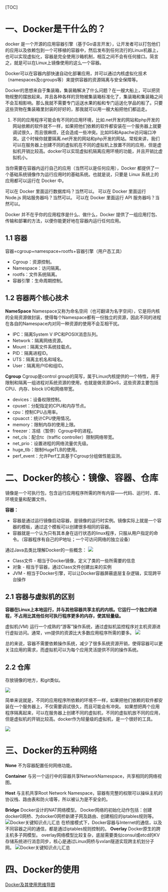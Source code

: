 [TOC]

# 一、Docker是干什么的？
docker 是一个开源的应用容器引擎（基于Go语言开发），让开发者可以打包他们的应用以及依赖包到一个可移植的容器中，然后发布到任何流行的Linux机器上，也可以实现虚拟化，容器是完全使用沙箱机制，相互之间不会有任何接口。简言之，就是可以在Linux上镜像使用的这么一个容器。

Docker可以在容器内部快速自动化部署应用，并可以通过内核虚拟化技术（namespaces及cgroups等）来提供容器的资源隔离与安全保障等。

Docker的思想来自于集装箱，集装箱解决了什么问题？在一艘大船上，可以把货物规整的摆放起来。并且各种各样的货物被集装箱标准化了，集装箱和集装箱之间不会互相影响。那么我就不需要专门运送水果的船和专门运送化学品的船了。只要这些货物在集装箱里封装的好好的，那我就可以用一艘大船把他们都运走。

1. 不同的应用程序可能会有不同的应用环境，比如.net开发的网站和php开发的网站依赖的软件就不一样，如果把他们依赖的软件都安装在一个服务器上就要调试很久，而且很麻烦，还会造成一些冲突。比如IIS和Apache访问端口冲突。这个时候你就要隔离.net开发的网站和php开发的网站。常规来讲，我们可以在服务器上创建不同的虚拟机在不同的虚拟机上放置不同的应用，但是虚拟机开销比较高。docker可以实现虚拟机隔离应用环境的功能，并且开销比虚拟机小。

当你需要在容器内运行自己的应用（当然可以是任何应用），Docker 都提供了一个基础系统镜像作为运行应用时的基础系统。也就是说，只要是 Linux 系统上的应用都可以运行在 Docker 中。

可以在 Docker 里面运行数据库吗？当然可以。
可以在 Docker 里面运行 Node.js 网站服务器吗？当然可以。
可以在 Docker 里面运行 API 服务器吗？当然可以。

Docker 并不在乎你的应用程序是什么、做什么，Docker 提供了一组应用打包、传输和部署的方法，以便你能更好地在容器内运行任何应用。



## 1.1 **容器**

容器=cgroup+namespace+rootfs+容器引擎（用户态工具）

- Cgroup：资源控制。
- Namespace：访问隔离。
- rootfs：文件系统隔离。
- 容器引擎：生命周期控制。



## 1.2 **容器两个核心技术**

**NameSpace**
Namespace又称为命名空间（也可翻译为名字空间），它是将内核的全局资源做封装，使得每个Namespace都有一份独立的资源，因此不同的进程在各自的Namespace内对同一种资源的使用不会互相干扰。

- IPC：隔离System V IPC和POSIX消息队列。
- Network：隔离网络资源。
- Mount：隔离文件系统挂载点。
- PID：隔离进程ID。
- UTS：隔离主机名和域名。
- User：隔离用户ID和组ID。



**Cgroup**
Cgroup是control group的简写，属于Linux内核提供的一个特性，用于限制和隔离一组进程对系统资源的使用，也就是做资源QoS，这些资源主要包括CPU、内存、block I/O和网络带宽。

- devices：设备权限控制。
- cpuset：分配指定的CPU和内存节点。
- cpu：控制CPU占用率。
- cpuacct：统计CPU使用情况。
- memory：限制内存的使用上限。
- freezer：冻结（暂停）Cgroup中的进程。
- net_cls：配合tc（traffic controller）限制网络带宽。
- net_prio：设置进程的网络流量优先级。
- huge_tlb：限制HugeTLB的使用。
- perf_event：允许Perf工具基于Cgroup分组做性能监测。




# 二、Docker的核心：镜像、容器、仓库
镜像是一个可执行包，包含运行应用程序所需的所有内容——代码、运行时、库、环境变量和配置文件。

**容器：**

- 容器是通过运行镜像启动容器，是镜像的运行时实例。镜像实际上就是一个容器的模板，通过这个模板可以创建很多相同的容器。
- 容器就是一个认为只有其本身在运行状态的linux程序，只服从用户指定的命令。（容器程序有自己的IP地址；一个可访问网络的独立设备）



通过Java去类比理解Docker的一些概念：
![](https://img-blog.csdnimg.cn/20200128042708714.png?x-oss-process=image/watermark,type_ZmFuZ3poZW5naGVpdGk,shadow_10,text_aHR0cHM6Ly9ibG9nLmNzZG4ubmV0L0V2YW5fTGV1bmc=,size_16,color_FFFFFF,t_70)

- Class文件 - 相当于Docker镜像，定义了类的一些所需要的信息
- 对象 - 相当于容器，通过Class文件创建出来的实例
- JVM - 相当于Docker引擎，可以让Docker容器屏蔽底层复杂逻辑，实现跨平台操作

## 2.1 容器与虚拟机的区别
**容器在Linux上本地运行，并与其他容器共享主机的内核。它运行一个独立的进程，不占用比其他任何可执行程序更多的内存，使其轻量级。**

虚拟机(VM) 运行一个成熟的“游客”操作系统，通过虚拟机监控程序对主机资源进行虚拟访问。通常，vm提供的资源比大多数应用程序所需的要多。
![](https://img-blog.csdnimg.cn/20200128042721539.png?x-oss-process=image/watermark,type_ZmFuZ3poZW5naGVpdGk,shadow_10,text_aHR0cHM6Ly9ibG9nLmNzZG4ubmV0L0V2YW5fTGV1bmc=,size_16,color_FFFFFF,t_70)

总的来说，容器不需要依赖操作系统，减少了很多系统资源开销，使得容器可以更关注应用的需求，而虚拟机可以为每个应用灵活提供不同的操作系统。

## 2.2 仓库
存放镜像的地方，和git类似。

![](https://img-blog.csdnimg.cn/20190131193142244.png)

简单来说就是，不同的应用程序所依赖的环境不一样，如果把他们依赖的软件都安装在一个服务器上，不仅需要调试很久，而且可能会有冲突。
如果想把两个应用程序隔离起来，可以在服务器上创建不同的虚拟机，不同的虚拟机放不同的应用，但是虚拟机的开销比较高。docker作为轻量级的虚拟机，是一个很好的工具。

![](https://img-blog.csdnimg.cn/20190131155147837.png?x-oss-process=image/watermark,type_ZmFuZ3poZW5naGVpdGk,shadow_10,text_aHR0cHM6Ly9ibG9nLmNzZG4ubmV0L3FzYmJs,size_16,color_FFFFFF,t_70)

# 三、Docker的五种网络

**None**
不为容器配置任何网络功能。

**Container**
与另一个运行中的容器共享NetworkNamespace，共享相同的网络视图。

**Host**
与主机共享Root Network Namespace，容器有完整的权限可以操纵主机的协议栈、路由表和防火墙等，所以被认为是不安全的。

**Bridge**
Docker设计的NAT网络模型。
Docker网络的初始化动作包括：创建docker0网桥、为docker0网桥新建子网及路由、创建相应的iptables规则等。
![Docker关键知识点儿汇总](https://minminmsn.com/images/docker/bridge.jpg)
在桥接模式下，Docker容器与Internet的通信，以及不同容器之间的通信，都是通过iptables规则控制的。
**Overlay**
Docker原生的跨主机多子网模型。
overlay网络模型比较复杂，底层需要类似consul或etcd的KV存储系统进行消息同步，核心是通过Linux网桥与vxlan隧道实现跨主机划分子网。
![Docker关键知识点儿汇总](https://minminmsn.com/images/docker/overlay.jpg)



# 四、Docker的使用

[Docker及其使用思维导图](https://blog.csdn.net/An1090239782/article/details/85127030)